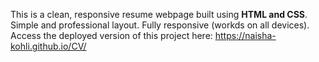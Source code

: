 This is a clean, responsive resume webpage built using **HTML and CSS**.
Simple and professional layout.
Fully responsive (workds on all devices).
Access the deployed version of this project here:
https://naisha-kohli.github.io/CV/

